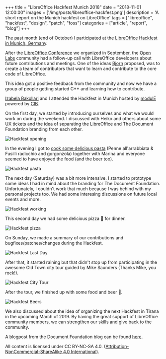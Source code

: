 +++
title = "LibreOffice Hackfest Munich 2018"
date = "2018-11-01 12:00:00"
images = ['/img/posts/libreoffice-hackfest.png']
description = 'A short report on the Munich hackfest on LibreOffice'
tags = ["libreoffice", "hackfest", "design", "patch", "foss"]
categories = ["article", "report", "blog"]
+++

The past month (end of October) I participated at the [LibreOffice Hackfest in Munich, Germany](https://wiki.documentfoundation.org/Hackfest/Muenchen2018).

After the [LibreOffice Conference](https://libocon.org) we organized in September, the [Open Labs](https://openlabs.cc) community had a follow-up call with LibreOffice developers about future contributions and meetings. One of the ideas [Bjorn](https://skyfromme.wordpress.com/) proposed, was to create a team of contributors that want to learn and contribute to the core code of LibreOffice.

This idea got a positive feedback from the community and now we have a group of people getting started C++ and learning how to contribute.

[Izabela Bakollari](https://twitter.com/IzabelBakollari/) and I attended the Hackfest in Munich hosted by [modulE](https://module.cib.de/) powered by [CIB](https://cib.de/).

On the first day, we started by introducing ourselves and what we would work on during the weekend. I discussed with Heiko and others about some UX tickets and the idea of separating the LibreOffice and The Document Foundation branding from each other.

![Hackfest opening](../img/posts/hackfest-opening.jpg)

In the evening I got to [cook some delicious pasta](https://mobile.twitter.com/floeff/status/1055909904693780480) (Penne all'arrabbiata & Fusilli radicchio and gorgonzola) together with Marina and everyone seemed to have enjoyed the food (and the beer too).

![Hackfest pasta](../img/posts/hackfest-pasta.jpg)

The next day (Saturday) was a bit more intensive. I started to prototype some ideas I had in mind about the branding for The Document Foundation. Unfortunately, I couldn't work that much because I was behind with my personal projects too. We had some interesing discussions on future local events and more.

![Hackfest working](../img/posts/hackfest-working.jpg)

This second day we had some delicious pizza 🍕 for dinner.

![Hackfest pizza](../img/posts/hackfest-pizza.jpg)

On Sunday, we made a summary of our contributions and bugfixes/patches/changes during the Hackfest.

![Hackfest Last Day](../img/posts/hackfest-closing.jpg)

After that, it started raining but that didn't stop up from participating in the awesome Old Town city tour guided by Mike Saunders (Thanks Mike, you rock!).

![Hackfest City Tour](../img/posts/hackfest-tour.jpg)

After the tour, we finished up with some food and beer 🍺.

![Hackfest Beers](../img/posts/hackfest-beers.jpg)

We also discussed about the idea of organizing the next Hackfest in Tirana in the upcoming March of 2019. By having the great support of LibreOffice community members, we can strengthen our skills and give back to the community.

A blogpost from the Document Foundation blog can be found [here](https://blog.documentfoundation.org/blog/2018/10/31/munich-hackfest-october-2018-roundup-and-photos/).

All content is licensed under CC BY-NC-SA 4.0. ([Attribution-NonCommercial-ShareAlike 4.0 International](https://creativecommons.org/licenses/by-nc-sa/4.0/)).

